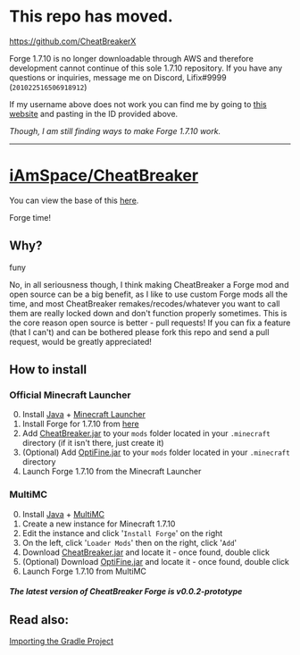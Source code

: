 # This repo has moved.

https://github.com/CheatBreakerX

Forge 1.7.10 is no longer downloadable through AWS and therefore development cannot continue of this sole 1.7.10 repository. If you have any questions or inquiries, message me on Discord, Lifix#9999 (`201022516506918912`)

If my username above does not work you can find me by going to [this website](https://discord.id/) and pasting in the ID provided above.

*Though, I am still finding ways to make Forge 1.7.10 work.*

---

# [iAmSpace/CheatBreaker](https://github.com/iAmSpace/CheatBreaker)

You can view the base of this [here](https://github.com/Decencies/CheatBreaker).

Forge time!

## Why?

funy

No, in all seriousness though, I think making CheatBreaker a Forge mod and open source can be a big benefit, as I like to use custom Forge mods all the time, and most CheatBreaker remakes/recodes/whatever you want to call them are really locked down and don't function properly sometimes. This is the core reason open source is better - pull requests! If you can fix a feature (that I can't) and can be bothered please fork this repo and send a pull request, would be greatly appreciated!

## How to install

### Official Minecraft Launcher

0. Install [Java](https://www.java.com/en/download/manual.jsp) + [Minecraft Launcher](https://minecraft.net/download)
1. Install Forge for 1.7.10 from [here](https://github.com/iAmSpace/Installers/raw/main/forge/forge-1.7.10-10.13.4.1614-1.7.10-installer.jar)
2. Add [CheatBreaker.jar](https://github.com/iAmSpace/CheatBreaker/releases/download/v0.0.2-prototype/CheatBreaker-1.7.10-50c5678.jar) to your `mods` folder located in your `.minecraft` directory (if it isn't there, just create it)
3. (Optional) Add [OptiFine.jar](https://github.com/iAmSpace/CheatBreaker/releases/download/v0.0.2-prototype/OptiFine_1.7.10_HD_U_E7.jar) to your `mods` folder located in your `.minecraft` directory
4. Launch Forge 1.7.10 from the Minecraft Launcher

### MultiMC

0. Install [Java](https://www.java.com/en/download/manual.jsp) + [MultiMC](https://multimc.org)
1. Create a new instance for Minecraft 1.7.10
2. Edit the instance and click '`Install Forge`' on the right
3. On the left, click '`Loader Mods`' then on the right, click '`Add`'
4. Download [CheatBreaker.jar](https://github.com/iAmSpace/CheatBreaker/releases/download/v0.0.2-prototype/CheatBreaker-1.7.10-50c5678.jar) and locate it - once found, double click
5. (Optional) Download [OptiFine.jar](https://github.com/iAmSpace/CheatBreaker/releases/download/v0.0.2-prototype/OptiFine_1.7.10_HD_U_E7.jar) and locate it - once found, double click
6. Launch Forge 1.7.10 from MultiMC

#### *The latest version of CheatBreaker Forge is v0.0.2-prototype*

## Read also:

[Importing the Gradle Project](https://github.com/iAmSpace/CheatBreaker/wiki/Importing)
